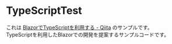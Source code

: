 # TypeScriptTest
これは [BlazorでTypeScriptを利用する - Qiita](#) のサンプルです。   
TypeScriptを利用したBlazorでの開発を提案するサンプルコードです。
